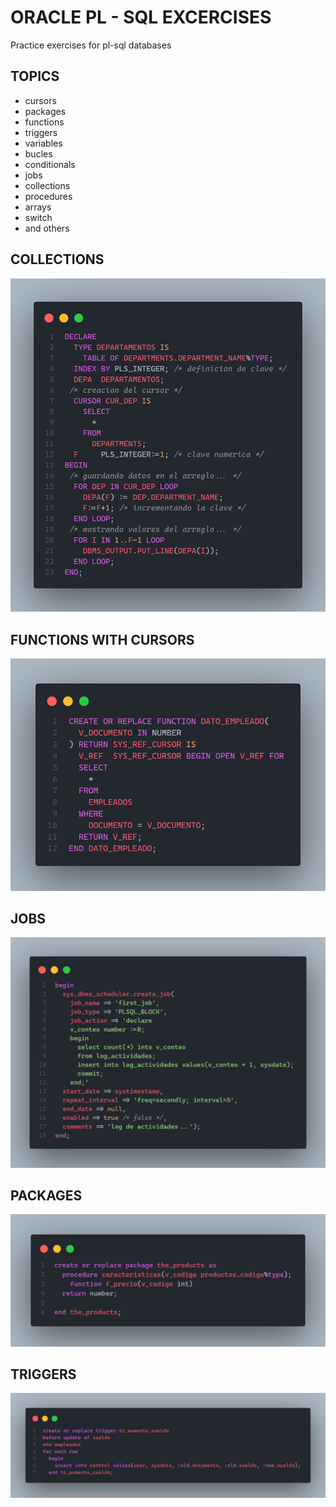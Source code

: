 # ORACLE PL - SQL EXCERCISES
Practice exercises for pl-sql databases

## TOPICS

* cursors
* packages
* functions
* triggers
* variables
* bucles
* conditionals
* jobs
* collections
* procedures
* arrays
* switch
* and others
## COLLECTIONS
<img src="./public/images/collections-img.png">

## FUNCTIONS WITH CURSORS
<img src="./public/images/functions-with-cursors-img.png">

## JOBS
<img src="./public/images/jobs-img.png">

## PACKAGES
<img src="./public/images/packages-img.png">

## TRIGGERS
<img src="./public/images/trigger-img.png">
